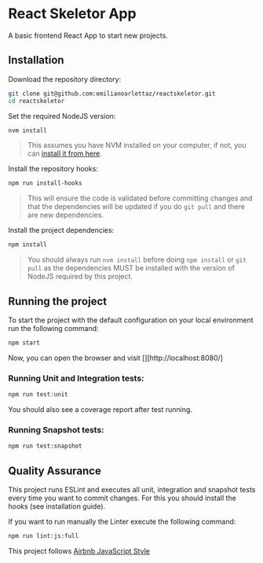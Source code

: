 # React Skeletor App

A basic frontend React App to start new projects.

## Installation

Download the repository directory:

```bash
git clone git@github.com:emilianoarlettaz/reactskeletor.git
cd reactskeletor
```

Set the required NodeJS version:

```bash
nvm install
```

> This assumes you have NVM installed on your computer, if not, you can [install it from here](https://github.com/creationix/nvm#installation).

Install the repository hooks:

```bash
npm run install-hooks
```

> This will ensure the code is validated before committing changes and that the dependencies will be updated if you do `git pull` and there are new dependencies.

Install the project dependencies:

```bash
npm install
```

> You should always run `nvm install` before doing `npm install` or `git pull` as the dependencies MUST be installed with the version of NodeJS required by this project.

## Running the project

To start the project with the default configuration on your local environment run the following command:

```bash
npm start
```

Now, you can open the browser and visit [][http://localhost:8080/]

### Running Unit and Integration tests:

```bash
npm run test:unit
```

You should also see a coverage report after test running.


### Running Snapshot tests:

```bash
npm run test:snapshot
```

## Quality Assurance

This project runs ESLint and executes all unit, integration and snapshot tests every time you want to commit changes. For this you should install the hooks (see installation guide).

If you want to run manually the Linter execute the following command:

```bash
npm run lint:js:full
```

This project follows [Airbnb JavaScript Style](https://github.com/airbnb/javascript)
